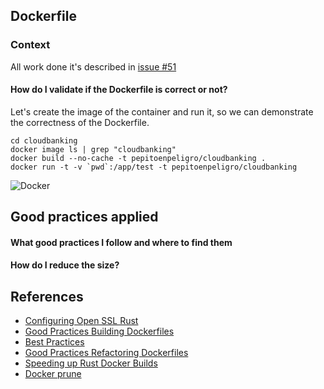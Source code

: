 ## Dockerfile

### Context
All work done it's described in [issue #51](https://github.com/pepitoenpeligro/cloudbanking/issues/51)


#### How do I validate if the Dockerfile is correct or not?

Let's create the image of the container and run it, so we can demonstrate the correctness of the Dockerfile.

```
cd cloudbanking
docker image ls | grep "cloudbanking"
docker build --no-cache -t pepitoenpeligro/cloudbanking .
docker run -t -v `pwd`:/app/test -t pepitoenpeligro/cloudbanking
```

![Docker](../img/3/r2-00.gif)






## Good practices applied


#### What good practices I follow and where to find them


#### How do I reduce the size?









## References
* [Configuring Open SSL Rust](https://docs.rs/openssl/0.10.16/openssl/#automatic)
* [Good Practices Building Dockerfiles](https://docs.docker.com/develop/develop-images/dockerfile_best-practices/)
* [Best Practices](https://www.docker.com/blog/intro-guide-to-dockerfile-best-practices/)
* [Good Practices Refactoring Dockerfiles](https://www.replicated.com/blog/refactoring-a-dockerfile-for-image-size/)
* [Speeding up Rust Docker Builds](http://whitfin.io/speeding-up-rust-docker-builds/)
* [Docker prune](https://stackoverflow.com/questions/30604846/docker-error-no-space-left-on-device)
